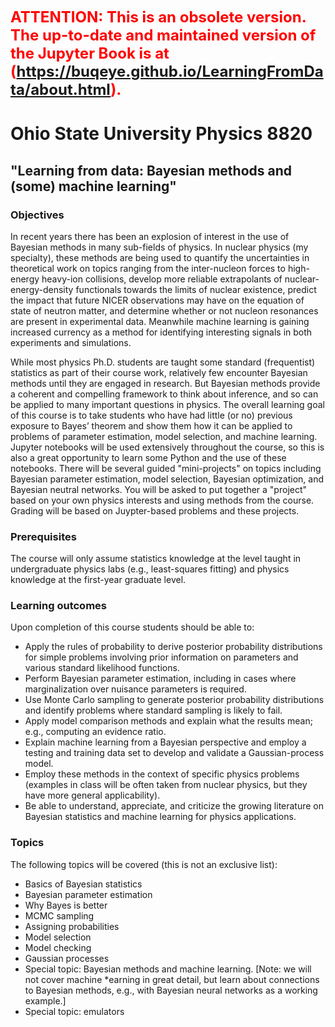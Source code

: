 <span style="color: red; font-weight: bold; font-size: x-large;">ATTENTION: This is an obsolete version. The up-to-date and maintained version of the Jupyter Book is at (https://buqeye.github.io/LearningFromData/about.html).</span>

# Ohio State University Physics 8820
## "Learning from data: Bayesian methods and (some) machine learning"

### Objectives

In recent years there has been an explosion of interest in the use of Bayesian methods in many sub-fields of physics. In nuclear physics (my specialty), these methods are being used to quantify the uncertainties in theoretical work on topics ranging from the inter-nucleon forces to high-energy heavy-ion collisions, develop more reliable extrapolants of nuclear-energy-density functionals towards the limits of nuclear existence, predict the impact that future NICER observations may have on the equation of state of neutron matter, and determine whether or not nucleon resonances are present in experimental data. Meanwhile machine learning is gaining increased currency as a method for identifying interesting signals in both experiments and simulations. 

While most physics Ph.D. students are taught some standard (frequentist) statistics as part of their course work, relatively few encounter Bayesian methods until they are engaged in research. But Bayesian methods provide a coherent and compelling framework to think about inference, and so can be applied to many important questions in physics. The overall learning goal of this course is to take students who have had little (or no) previous exposure to Bayes’ theorem and show them how it can be applied to problems of parameter estimation, model selection, and machine learning. Jupyter notebooks will be used extensively throughout the course, so this is also a great opportunity to learn some Python and the use of these notebooks. There will be several guided "mini-projects" on topics including Bayesian parameter estimation, model selection, Bayesian optimization, and Bayesian neutral networks. You will be asked to put together a "project" based on your own physics interests and using methods from the course. Grading will be based on Juypter-based problems and these projects.


### Prerequisites

The course will only assume statistics knowledge at the level taught in undergraduate physics labs (e.g., least-squares fitting) and physics knowledge at the first-year graduate level.


### Learning outcomes

Upon completion of this course students should be able to:

* Apply the rules of probability to derive posterior probability distributions for simple problems involving prior information on parameters and various standard likelihood functions.
* Perform Bayesian parameter estimation, including in cases where marginalization over nuisance parameters is required.
* Use Monte Carlo sampling to generate posterior probability distributions and identify problems where standard sampling is likely to fail.
* Apply model comparison methods and explain what the results mean; e.g., computing an evidence ratio.
* Explain machine learning from a Bayesian perspective and employ a testing and training data set to develop and validate a Gaussian-process model.
* Employ these methods in the context of specific physics problems (examples in class will be often taken from nuclear physics, but they have more general applicability).
* Be able to understand, appreciate, and criticize the growing literature on Bayesian statistics and machine learning for physics applications.


### Topics
The following topics will be covered (this is not an exclusive list):

* Basics of Bayesian statistics
* Bayesian parameter estimation
* Why Bayes is better
* MCMC sampling
* Assigning probabilities
* Model selection
* Model checking
* Gaussian processes
* Special topic: Bayesian methods and machine learning. [Note: we will not cover machine *earning in great detail, but learn about connections to Bayesian methods, e.g., with Bayesian neural networks as a working example.]
* Special topic: emulators
